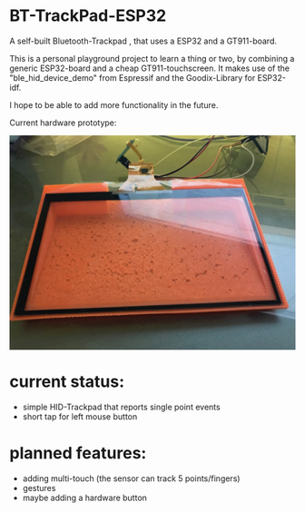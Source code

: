 # BT-TrackPad-ESP32
A self-built Bluetooth-Trackpad , that uses a ESP32 and a GT911-board.  
 
  
  
This is a personal playground project to learn a thing or two, by combining a generic ESP32-board and a cheap GT911-touchscreen. 
It makes use of the "ble_hid_device_demo" from Espressif and the Goodix-Library for ESP32-idf.  
  
  
I hope to be able to add more functionality in the future.  
  
  
  
  
Current hardware prototype:

<img src="https://github.com/Staars/BT-TrackPad-ESP32/blob/master/HackPad.jpeg" align="center" />
  
  
  
# current status:
  
  - simple HID-Trackpad that reports single point events 
  - short tap for left mouse button
  
  
# planned features:
  
  - adding multi-touch (the sensor can track 5 points/fingers)
  - gestures
  - maybe adding a hardware button
  
